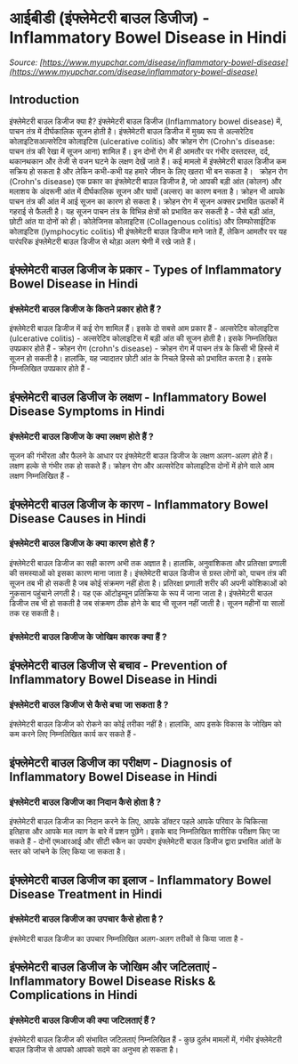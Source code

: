 # आईबीडी (इंफ्लेमेटरी बाउल डिजीज) - Inflammatory Bowel Disease in Hindi
_Source: [https://www.myupchar.com/disease/inflammatory-bowel-disease](https://www.myupchar.com/disease/inflammatory-bowel-disease)_

## Introduction
इंफ्लेमेटरी बाउल डिजीज क्या है?
इंफ्लेमेटरी बाउल डिजीज (Inflammatory bowel disease) में, पाचन तंत्र में दीर्घकालिक सूजन होती है। इंफ्लेमेटरी बाउल डिजीज में मुख्य रूप से अल्सरेटिव कोलाइटिसअल्सरेटिव कोलाइटिस (ulcerative colitis) और क्रोहन रोग (Crohn's disease: पाचन तंत्र की रेखा में सूजन आना) शामिल हैं। इन दोनों रोग में ही आमतौर पर गंभीर दस्तदस्त, दर्द, थकानथकान और तेजी से वजन घटने के लक्षण देखें जाते हैं। कई मामलो में इंफ्लेमेटरी बाउल डिजीज कम सक्रिय हो सकता है और लेकिन कभी-कभी यह हमारे जीवन के लिए खतरा भी बन सकता है।  
क्रोहन रोग (Crohn's disease) एक प्रकार का इंफ्लेमेटरी बाउल डिजीज है, जो आपकी बड़ी आंत (कोलन) और मलाशय के अंदरूनी आंत में दीर्घकालिक सूजन और घावों (अल्सर) का कारण बनता है।
क्रोहन भी आपके पाचन तंत्र की आंत में आई सूजन का कारण हो सकता है। क्रोहन रोग में सूजन अक्सर प्रभावित ऊतकों में गहराई से फैलती है। यह सूजन पाचन तंत्र के विभिन्न क्षेत्रों को प्रभावित कर सकती है - जैसे बड़ी आंत, छोटी आंत या दोनों को ही।
कोलेजिनस कोलाइटिस (Collagenous colitis) और लिम्फोसाईटिक कोलाइटिस (lymphocytic colitis) भी इंफ्लेमेटरी बाउल डिजीज माने जाते हैं, लेकिन आमतौर पर यह पारंपरिक इंफ्लेमेटरी बाउल डिजीज से थोड़ा अलग श्रेणी में रखे जाते हैं।

## इंफ्लेमेटरी बाउल डिजीज के प्रकार - Types of Inflammatory Bowel Disease in Hindi
### इंफ्लेमेटरी बाउल डिजीज के कितने प्रकार होते हैं ?
इंफ्लेमेटरी बाउल डिजीज में कई रोग शामिल हैं।
इसके दो सबसे आम प्रकार हैं -
अल्सरेटिव कोलाइटिस (ulcerative colitis) - अल्सरेटिव कोलाइटिस में बड़ी आंत की सूजन होती है।
इसके निम्नलिखित उपप्रकार होते हैं -
क्रोहन रोग (crohn's disease) - क्रोहन रोग में पाचन तंत्र के किसी भी हिस्से में सूजन हो सकती है। हालांकि, यह ज्यादातर छोटी आंत के निचले हिस्से को प्रभावित करता है।
इसके निम्नलिखित उपप्रकार होते हैं -

## इंफ्लेमेटरी बाउल डिजीज के लक्षण - Inflammatory Bowel Disease Symptoms in Hindi
### इंफ्लेमेटरी बाउल डिजीज के क्या लक्षण होते हैं ?
सूजन की गंभीरता और फैलने के आधार पर इंफ्लेमेटरी बाउल डिजीज के लक्षण अलग-अलग होते हैं। लक्षण हल्के से गंभीर तक हो सकते हैं।
क्रोहन रोग और अल्सरेटिव कोलाइटिस दोनों में होने वाले आम लक्षण निम्नलिखित हैं -

## इंफ्लेमेटरी बाउल डिजीज के कारण - Inflammatory Bowel Disease Causes in Hindi
### इंफ्लेमेटरी बाउल डिजीज के क्या कारण होते हैं ?
इंफ्लेमेटरी बाउल डिजीज का सही कारण अभी तक अज्ञात है। हालांकि, अनुवांशिकता और प्रतिरक्षा प्रणाली की समस्याओं को इसका कारण माना जाता है।
इंफ्लेमेटरी बाउल डिजीज से ग्रस्त लोगों को, पाचन तंत्र की सूजन तब भी हो सकती है जब कोई संक्रमण नहीं होता है। प्रतिरक्षा प्रणाली शरीर की अपनी कोशिकाओं को नुकसान पहुंचाने लगती है। यह एक ऑटोइम्यून प्रतिक्रिया के रूप में जाना जाता है।
इंफ्लेमेटरी बाउल डिजीज तब भी हो सकती है जब संक्रमण ठीक होने के बाद भी सूजन नहीं जाती है। सूजन महीनों या सालों तक रह सकती है।
### इंफ्लेमेटरी बाउल डिजीज के जोखिम कारक क्या हैं ?

## इंफ्लेमेटरी बाउल डिजीज से बचाव - Prevention of Inflammatory Bowel Disease in Hindi
### इंफ्लेमेटरी बाउल डिजीज से कैसे बचा जा सकता है ?
इंफ्लेमेटरी बाउल डिजीज को रोकने का कोई तरीका नहीं है। हालांकि, आप इसके विकास के जोखिम को कम करने लिए निम्नलिखित कार्य कर सकते हैं -

## इंफ्लेमेटरी बाउल डिजीज का परीक्षण - Diagnosis of Inflammatory Bowel Disease in Hindi
### इंफ्लेमेटरी बाउल डिजीज का निदान कैसे होता है ?
इंफ्लेमेटरी बाउल डिजीज का निदान करने के लिए, आपके डॉक्टर पहले आपके परिवार के चिकित्सा इतिहास और आपके मल त्याग के बारे में प्रशन पूछेंगे। इसके बाद निम्नलिखित शारीरिक परीक्षण किए जा सकते हैं -
दोनों एमआरआई और सीटी स्कैन का उपयोग इंफ्लेमेटरी बाउल डिजीज द्वारा प्रभावित आंतों के स्तर को जांचने के लिए किया जा सकता है।

## इंफ्लेमेटरी बाउल डिजीज का इलाज - Inflammatory Bowel Disease Treatment in Hindi
### इंफ्लेमेटरी बाउल डिजीज का उपचार कैसे होता है ?
इंफ्लेमेटरी बाउल डिजीज का उपचार निम्नलिखित अलग-अलग तरीकों से किया जाता है -

## इंफ्लेमेटरी बाउल डिजीज के जोखिम और जटिलताएं - Inflammatory Bowel Disease Risks & Complications in Hindi
### इंफ्लेमेटरी बाउल डिजीज की क्या जटिलताएं हैं ?
इंफ्लेमेटरी बाउल डिजीज की संभावित जटिलताएं निम्नलिखित हैं -
कुछ दुर्लभ मामलों में, गंभीर इंफ्लेमेटरी बाउल डिजीज से आपको आपको सदमे का अनुभव हो सकता है।

